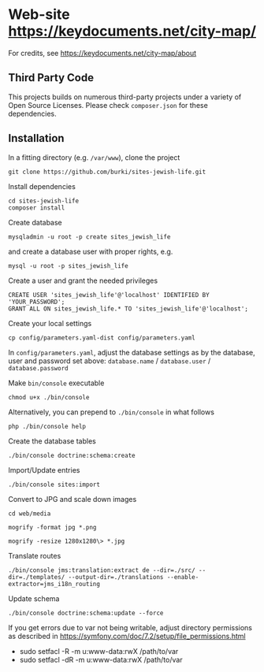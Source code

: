 Web-site https://keydocuments.net/city-map/
===========================================

For credits, see https://keydocuments.net/city-map/about

Third Party Code
----------------
This projects builds on numerous third-party projects under a variety of
Open Source Licenses. Please check `composer.json` for these dependencies.

Installation
------------

In a fitting directory (e.g. `/var/www`), clone the project

    git clone https://github.com/burki/sites-jewish-life.git

Install dependencies

    cd sites-jewish-life
    composer install

Create database

    mysqladmin -u root -p create sites_jewish_life

and create a database user with proper rights, e.g.

    mysql -u root -p sites_jewish_life

Create a user and grant the needed privileges

    CREATE USER 'sites_jewish_life'@'localhost' IDENTIFIED BY 'YOUR_PASSWORD';
    GRANT ALL ON sites_jewish_life.* TO 'sites_jewish_life'@'localhost';

Create your local settings

    cp config/parameters.yaml-dist config/parameters.yaml

In `config/parameters.yaml`, adjust the database settings as by the
database, user and password set above:
    `database.name` / `database.user` / `database.password`

Make `bin/console` executable

    chmod u+x ./bin/console

Alternatively, you can prepend to `./bin/console` in what follows

    php ./bin/console help

Create the database tables

    ./bin/console doctrine:schema:create

Import/Update entries

    ./bin/console sites:import

Convert to JPG and scale down images

    cd web/media

    mogrify -format jpg *.png

    mogrify -resize 1280x1280\> *.jpg

Translate routes

    ./bin/console jms:translation:extract de --dir=./src/ --dir=./templates/ --output-dir=./translations --enable-extractor=jms_i18n_routing

Update schema

    ./bin/console doctrine:schema:update --force

If you get errors due to var not being writable, adjust directory permissions as
described in https://symfony.com/doc/7.2/setup/file_permissions.html

- sudo setfacl -R -m u:www-data:rwX /path/to/var
- sudo setfacl -dR -m u:www-data:rwX /path/to/var
